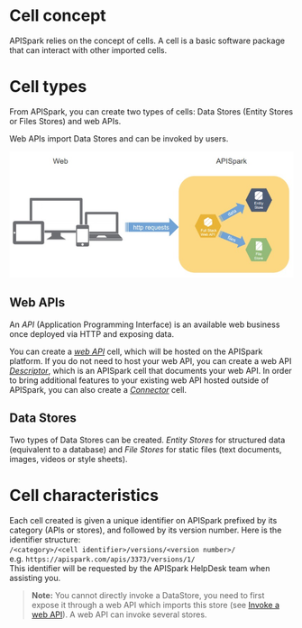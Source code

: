 # Cell concept
APISpark relies on the concept of cells. A cell is a basic software package that can interact with other imported cells.

# Cell types
From APISpark, you can create two types of cells: Data Stores (Entity Stores or Files Stores) and web APIs.

Web APIs import Data Stores and can be invoked by users.

![Cell concept](images/cell-concept.jpg "Cell concept")

## Web APIs  
An *API* (Application Programming Interface) is an available web business once deployed via HTTP and exposing data.

You can create a [*web API*](/technical-resources/apispark/guide/create/overview "Web API") cell, which will be hosted on the APISpark platform. If you do not need to host your web API, you can create a web API  [*Descriptor*](/technical-resources/apispark/guide/document/overview "Descriptor"), which is an APISpark cell that documents your web API. In order to bring additional features to your existing web API hosted outside of APISpark, you can also create a [*Connector*](/technical-resources/apispark/guide/manage/connectors "Connector") cell.

## Data Stores  
Two types of Data Stores can be created. *Entity Stores* for structured data (equivalent to a database) and *File Stores* for static files (text documents, images, videos or style sheets).

# Cell characteristics

Each cell created is given a unique identifier on APISpark prefixed by its category (APIs or stores), and followed by its version number. Here is the identifier structure:  
`/<category>/<cell identifier>/versions/<version number>/`  
e.g. `https://apispark.com/apis/3373/versions/1/`  
This identifier will be requested by the APISpark HelpDesk team when assisting you.

> **Note:** You cannot directly invoke a DataStore, you need to first expose it through a web API which imports this store (see [Invoke a web API](/technical-resources/apispark/guide/publish/publish/invocation "Invoke an API")). A web API can invoke several stores.
